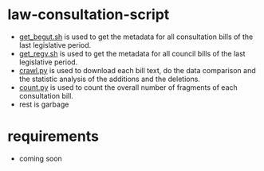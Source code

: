 # law-consultation-script

  - [get_begut.sh] is used to get the metadata for all consultation bills of the last legislative period.
  - [get_regv.sh] is used to get the metadata for all council bills of the last legislative period.
  - [crawl.py] is used to download each bill text, do the data comparison and the statistic analysis of the additions and the deletions.
  - [count.py] is used to count the overall number of fragments of each consultation bill.
  - rest is garbage

[get_begut.sh]: https://github.com/eest9/law-consultation-script/blob/master/get_begut.sh
[get_regv.sh]: https://github.com/eest9/law-consultation-script/blob/master/get_regv.sh
[crawl.py]: https://github.com/eest9/law-consultation-script/blob/master/crawl.py
[count.py]: https://github.com/eest9/law-consultation-script/blob/master/count.py

# requirements

  - coming soon
